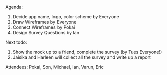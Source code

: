 Agenda:
1. Decide app name, logo, color scheme by Everyone
2. Draw Wireframes by Everyone
3. Connect Wireframes by Pokai
4. Design Survey Questions by Ian

Next todo:
1. Show the mock up to a friend, complete the survey (by Tues Everyone!)
2. Jaisika and Harleen will collect all the survey and write up a report 

Attendees:
Pokai, Son, Michael, Ian, Varun, Eric
